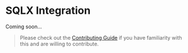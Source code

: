 # SQLX Integration

Coming soon...

> Please check out the [Contributing Guide](Contributing.md) if you have familiarity with this and are willing to contribute.

